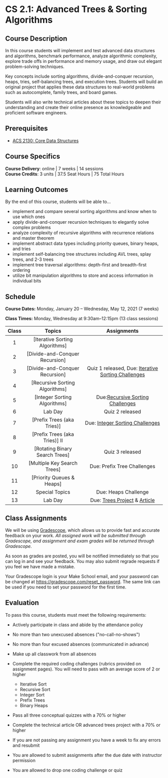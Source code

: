 # CS 2.1: Advanced Trees & Sorting Algorithms

## Course Description

In this course students will implement and test advanced data structures and algorithms, benchmark performance, analyze algorithmic complexity, explore trade offs in performance and memory usage, and draw out elegant problem-solving techniques.

Key concepts include sorting algorithms, divide-and-conquer recursion, heaps, tries, self-balancing trees, and execution trees. Students will build an original project that applies these data structures to real-world problems such as autocomplete, family trees, and board games.

Students will also write technical articles about these topics to deepen their understanding and create their online presence as knowledgeable and proficient software engineers.

## Prerequisites

- [ACS 2130: Core Data Structures](https://bit.ly/acs2130)

## Course Specifics

**Course Delivery**: online | 7 weeks | 14 sessions<br>
**Course Credits**: 3 units | 37.5 Seat Hours | 75 Total Hours

## Learning Outcomes

By the end of this course, students will be able to...

- implement and compare several sorting algorithms and know when to use which ones
- apply divide-and-conquer recursion techniques to elegantly solve complex problems
- analyze complexity of recursive algorithms with recurrence relations and master theorem
- implement abstract data types including priority queues, binary heaps, and tries
- implement self-balancing tree structures including AVL trees, splay trees, and 2-3 trees
- implement tree traversal algorithms: depth-first and breadth-first ordering
- utilize bit manipulation algorithms to store and access information in individual bits

## Schedule

**Course Dates:** Monday, January 20 – Wednesday, May 12, 2021 (7 weeks)

**Class Times:** Monday, Wednesday at 9:30am–12:15pm (13 class sessions)

Class |             Topics             |                                      Assignments
:---: | :----------------------------: | :------------------------------------------------------------------------------------:
  1   | [Iterative Sorting Algorithms]
  2   | [Divide-and-Conquer Recursion]
  3   | [Divide-and-Conquer Recursion] |   Quiz 1 released, Due: [Iterative Sorting Challenges](Assignments/IterativeSort.md)
  4   | [Recursive Sorting Algorithms]
  5   |  [Integer Sorting Algorithms]  |            Due:[Recursive Sorting Challenges](Assignments/RecursiveSort.md)
  6   |            Lab Day             |                                    Quiz 2 released
  7   |   [Prefix Trees (aka Tries)]   |             Due: [Integer Sorting Challenges](Assignments/IntegerSort.md)
  8   | [Prefix Trees (aka Tries)] II
  9   | [Rotating Binary Search Trees] |                                    Quiz 3 released
 10   |  [Multiple Key Search Trees]   |                              Due: Prefix Tree Challenges
 11   |   [Priority Queues & Heaps]
 12   |         Special Topics         |                                  Due: Heaps Challenge
 13   |            Lab Day             | Due: [Trees Project](Assignments/TreesProject) & [Article](Assignments/TechArticle.md)

## Class Assignments

We will be using [Gradescope](gradescope.com), which allows us to provide fast and accurate feedback on your work. _All assigned work will be submitted through Gradescope, and assignment and exam grades will be returned through Gradescope._

As soon as grades are posted, you will be notified immediately so that you can log in and see your feedback. You may also submit regrade requests if you feel we have made a mistake.

Your Gradescope login is your Make School email, and your password can be changed at <https://gradescope.com/reset_password>. The same link can be used if you need to set your password for the first time.

## Evaluation

To pass this course, students must meet the following requirements:

- Actively participate in class and abide by the attendance policy
- No more than two unexcused absences ("no-call-no-shows")
- No more than four excused absences (communicated in advance)
- Make up all classwork from all absences
- Complete the required coding challenges (rubrics provided on assignment pages). You will need to pass with an average score of 2 or higher

  - Iterative Sort
  - Recursive Sort
  - Integer Sort
  - Prefix Trees
  - Binary Heaps

- Pass all three conceptual quizzes with a 70% or higher
- Complete the technical article OR advanced trees project with a 70% or higher
- If you are not passing any assignment you have a week to fix any errors and resubmit
- You are allowed to submit assignments after the due date with instructor permission
- You are allowed to drop one coding challenge or quiz
